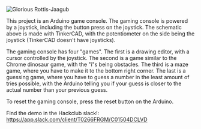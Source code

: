 ![Glorious Rottis-Jaagub](https://github.com/user-attachments/assets/3fe9bd48-22fd-4bae-b8b8-1b837b14feb1)

This project is an Arduino game console. The gaming console is powered by a joystick, including the button press on the joystick. The schematic above is made with TinkerCAD, with the potentiometer on the side being the joystick (TinkerCAD doesn't have joysticks).

The gaming console has four "games". The first is a drawing editor, with a cursor controlled by the joystick. The second is a game similar to the Chrome dinosaur game, with the "i"s being obstacles. The third is a maze game, where you have to make it to the bottom right corner. The last is a guessing game, where you have to guess a number in the least amount of tries possible, with the Arduino telling you if your guess is closer to the actual number than your previous guess.

To reset the gaming console, press the reset button on the Arduino.

Find the demo in the Hackclub slack!: https://app.slack.com/client/T0266FRGM/C01504DCLVD 
